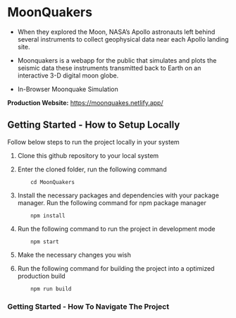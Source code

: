 # MoonQuakers


- When they explored the Moon, NASA’s Apollo astronauts left behind several instruments to collect geophysical data near each Apollo landing site.

- Moonquakers is a webapp for the public that simulates and plots the seismic data these instruments transmitted back to Earth on an interactive 3-D digital moon globe.

- In-Browser Moonquake Simulation

**Production Website:** https://moonquakes.netlify.app/

## Getting Started - How to Setup Locally

Follow below steps to run the project locally in your system
1. Clone this github repository to your local system
2. Enter the cloned folder, run the following command

    ```
        cd MoonQuakers
    ```

3. Install the necessary packages and dependencies with your package manager. Run the following command for npm package manager 

    ```
        npm install
    ```

4. Run the following command to run the project in development mode

    ```
        npm start
    ```

5. Make the necessary changes you wish

7. Run the following command for building the project into a optimized production build

    ```
        npm run build
    ```
### Getting Started - How To Navigate The Project
